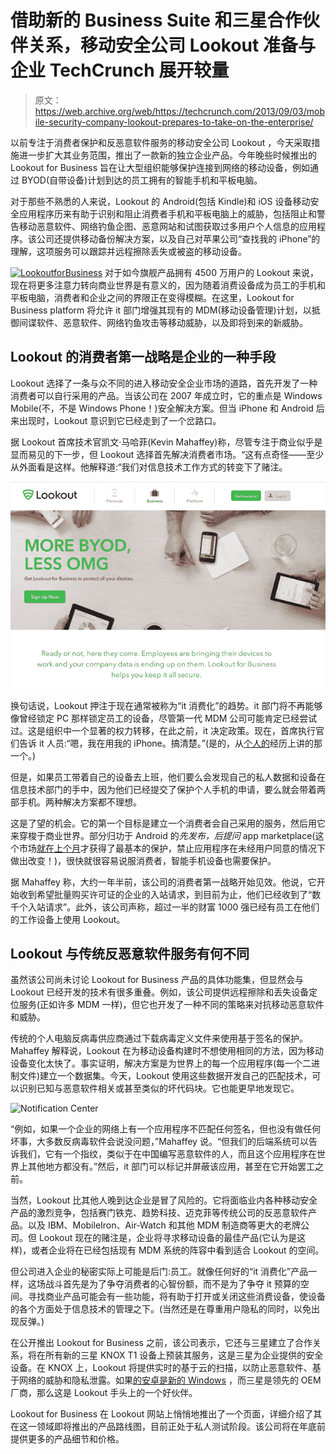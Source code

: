 # 借助新的 Business Suite 和三星合作伙伴关系，移动安全公司 Lookout 准备与企业 TechCrunch 展开较量

> 原文：<https://web.archive.org/web/https://techcrunch.com/2013/09/03/mobile-security-company-lookout-prepares-to-take-on-the-enterprise/>

以前专注于消费者保护和反恶意软件服务的移动安全公司 Lookout ，今天采取措施进一步扩大其业务范围，推出了一款新的独立企业产品。今年晚些时候推出的 Lookout for Business 旨在让大型组织能够保护连接到网络的移动设备，例如通过 BYOD(自带设备)计划到达的员工拥有的智能手机和平板电脑。

对于那些不熟悉的人来说，Lookout 的 Android(包括 Kindle)和 iOS 设备移动安全应用程序历来有助于识别和阻止消费者手机和平板电脑上的威胁，包括阻止和警告移动恶意软件、网络钓鱼企图、恶意网站和试图获取过多用户个人信息的应用程序。该公司还提供移动备份解决方案，以及自己对苹果公司“查找我的 iPhone”的理解，这项服务可以跟踪并远程擦除丢失或被盗的移动设备。

[![LookoutforBusiness](img/38739bf05ac68142bf7986600a910163.png)](https://web.archive.org/web/20221201224717/https://beta.techcrunch.com/2013/09/03/mobile-security-company-lookout-prepares-to-take-on-the-enterprise/lookoutforbusiness/) 对于如今旗舰产品拥有 4500 万用户的 Lookout 来说，现在将更多注意力转向商业世界是有意义的，因为随着消费设备成为员工的手机和平板电脑，消费者和企业之间的界限正在变得模糊。在这里，Lookout for Business platform 将允许 it 部门增强其现有的 MDM(移动设备管理)计划，以抵御间谍软件、恶意软件、网络钓鱼攻击等移动威胁，以及即将到来的新威胁。

## Lookout 的消费者第一战略是企业的一种手段

Lookout 选择了一条与众不同的进入移动安全企业市场的道路，首先开发了一种消费者可以自行采用的产品。当该公司在 2007 年成立时，它的重点是 Windows Mobile(不，不是 Windows Phone！)安全解决方案。但当 iPhone 和 Android 后来出现时，Lookout 意识到它已经走到了一个岔路口。

据 Lookout 首席技术官凯文·马哈菲(Kevin Mahaffey)称，尽管专注于商业似乎是显而易见的下一步，但 Lookout 选择首先解决消费者市场。“这有点奇怪——至少从外面看是这样。他解释道:“我们对信息技术工作方式的转变下了赌注。

[![Mobile Security for Business | Lookout](img/99d78646917e98d81f4c50eef01ea188.png)](https://web.archive.org/web/20221201224717/https://beta.techcrunch.com/2013/09/03/mobile-security-company-lookout-prepares-to-take-on-the-enterprise/mobile-security-for-business-lookout/)

换句话说，Lookout 押注于现在通常被称为“it 消费化”的趋势。it 部门将不再能够像曾经锁定 PC 那样锁定员工的设备，尽管第一代 MDM 公司可能肯定已经尝试过。这是组织中一个显著的权力转移，在此之前，it 决定政策。现在，首席执行官们告诉 it 人员:“嗯，我在用我的 iPhone。搞清楚。”(是的，从[个人的](https://web.archive.org/web/20221201224717/http://www.linkedin.com/in/sarahintampa)经历上讲的那一个。)

但是，如果员工带着自己的设备去上班，他们要么会发现自己的私人数据和设备在信息技术部门的手中，因为他们已经提交了保护个人手机的申请，要么就会带着两部手机。两种解决方案都不理想。

这是了望的机会。它的第一个目标是建立一个消费者会自己采用的服务，然后用它来穿梭于商业世界。部分归功于 Android 的*先发布，后提问* app marketplace(这个市场[就在上个月](https://web.archive.org/web/20221201224717/http://thenextweb.com/google/2013/08/23/google-updates-play-policies-to-ban-apps-and-ads-modifying-devices-require-games-use-its-in-app-billing-service/)才获得了最基本的保护，禁止应用程序在未经用户同意的情况下做出改变！)，很快就很容易说服消费者，智能手机设备也需要保护。

据 Mahaffey 称，大约一年半前，该公司的消费者第一战略开始见效。他说，它开始收到希望批量购买许可证的企业的入站请求，到目前为止，他们已经收到了“数千个入站请求”。此外，该公司声称，超过一半的财富 1000 强已经有员工在他们的工作设备上使用 Lookout。

## Lookout 与传统反恶意软件服务有何不同

虽然该公司尚未讨论 Lookout for Business 产品的具体功能集，但显然会与 Lookout 已经开发的技术有很多重叠。例如，该公司提供远程擦除和丢失设备定位服务(正如许多 MDM 一样)，但它也开发了一种不同的策略来对抗移动恶意软件和威胁。

传统的个人电脑反病毒供应商通过下载病毒定义文件来使用基于签名的保护。Mahaffey 解释说，Lookout 在为移动设备构建时不想使用相同的方法，因为移动设备变化太快了。事实证明，解决方案是为世界上的每一个应用程序(每一个二进制文件)建立一个数据集。今天，Lookout 使用这些数据开发自己的匹配技术，可以识别已知与恶意软件相关或甚至类似的坏代码块。它也能更早地发现它。

![Notification Center](img/4e668a7d9f84ad268bb82b479dbeb336.png)

“例如，如果一个企业的网络上有一个应用程序不匹配任何签名，但也没有做任何坏事，大多数反病毒软件会说没问题，”Mahaffey 说。“但我们的后端系统可以告诉我们，它有一个指纹，类似于在中国编写恶意软件的人，而且这个应用程序在世界上其他地方都没有。”然后，it 部门可以标记并屏蔽该应用，甚至在它开始罢工之前。

当然，Lookout 比其他人晚到达企业是冒了风险的。它将面临业内各种移动安全产品的激烈竞争，包括赛门铁克、趋势科技、迈克菲等传统公司的反恶意软件产品。以及 IBM、MobileIron、Air-Watch 和其他 MDM 制造商等更大的老牌公司。但 Lookout 现在的赌注是，企业将寻求移动设备的最佳产品(它认为是这样)，或者企业将在已经包括现有 MDM 系统的阵容中看到适合 Lookout 的空间。

但公司进入企业的秘密实际上可能是后门:员工。就像任何好的“it 消费化”产品一样，这场战斗首先是为了争夺消费者的心智份额，而不是为了争夺 it 预算的空间。寻找商业产品可能会有一些功能，将有助于打开或关闭这些消费设备，使设备的各个方面处于信息技术的管理之下。(当然还是在尊重用户隐私的同时，以免出现反弹。)

在公开推出 Lookout for Business 之前，该公司表示，它还与三星建立了合作关系，将在所有新的三星 KNOX T1 设备上预装其服务，这是三星为企业提供的安全设备。在 KNOX 上，Lookout 将提供实时的基于云的扫描，以防止恶意软件、基于网络的威胁和隐私泄露。如果[的安卓是新的 Windows](https://web.archive.org/web/20221201224717/https://beta.techcrunch.com/2013/07/30/android-is-the-new-windows/) ，而三星是领先的 OEM 厂商，那么这是 Lookout 手头上的一个好伙伴。

Lookout for Business 在 Lookout 网站上悄悄地推出了一个页面，详细介绍了其在这一领域即将推出的产品路线图，目前正处于私人测试阶段。该公司将在年底前提供更多的产品细节和价格。